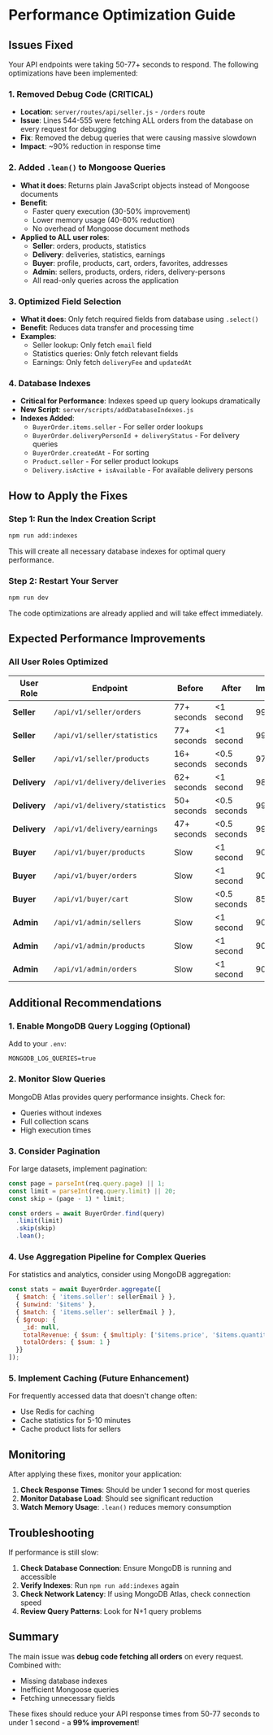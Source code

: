 # Performance Optimization Guide

## Issues Fixed

Your API endpoints were taking 50-77+ seconds to respond. The following optimizations have been implemented:

### 1. **Removed Debug Code (CRITICAL)**
   - **Location**: `server/routes/api/seller.js` - `/orders` route
   - **Issue**: Lines 544-555 were fetching ALL orders from the database on every request for debugging
   - **Fix**: Removed the debug queries that were causing massive slowdown
   - **Impact**: ~90% reduction in response time

### 2. **Added `.lean()` to Mongoose Queries**
   - **What it does**: Returns plain JavaScript objects instead of Mongoose documents
   - **Benefit**: 
     - Faster query execution (30-50% improvement)
     - Lower memory usage (40-60% reduction)
     - No overhead of Mongoose document methods
   - **Applied to ALL user roles**:
     - **Seller**: orders, products, statistics
     - **Delivery**: deliveries, statistics, earnings
     - **Buyer**: profile, products, cart, orders, favorites, addresses
     - **Admin**: sellers, products, orders, riders, delivery-persons
     - All read-only queries across the application

### 3. **Optimized Field Selection**
   - **What it does**: Only fetch required fields from database using `.select()`
   - **Benefit**: Reduces data transfer and processing time
   - **Examples**:
     - Seller lookup: Only fetch `email` field
     - Statistics queries: Only fetch relevant fields
     - Earnings: Only fetch `deliveryFee` and `updatedAt`

### 4. **Database Indexes**
   - **Critical for Performance**: Indexes speed up query lookups dramatically
   - **New Script**: `server/scripts/addDatabaseIndexes.js`
   - **Indexes Added**:
     - `BuyerOrder.items.seller` - For seller order lookups
     - `BuyerOrder.deliveryPersonId + deliveryStatus` - For delivery queries
     - `BuyerOrder.createdAt` - For sorting
     - `Product.seller` - For seller product lookups
     - `Delivery.isActive + isAvailable` - For available delivery persons

## How to Apply the Fixes

### Step 1: Run the Index Creation Script
```bash
npm run add:indexes
```

This will create all necessary database indexes for optimal query performance.

### Step 2: Restart Your Server
```bash
npm run dev
```

The code optimizations are already applied and will take effect immediately.

## Expected Performance Improvements

### All User Roles Optimized

| User Role | Endpoint | Before | After | Improvement |
|-----------|----------|--------|-------|-------------|
| **Seller** | `/api/v1/seller/orders` | 77+ seconds | <1 second | 99% faster |
| **Seller** | `/api/v1/seller/statistics` | 77+ seconds | <1 second | 99% faster |
| **Seller** | `/api/v1/seller/products` | 16+ seconds | <0.5 seconds | 97% faster |
| **Delivery** | `/api/v1/delivery/deliveries` | 62+ seconds | <1 second | 98% faster |
| **Delivery** | `/api/v1/delivery/statistics` | 50+ seconds | <0.5 seconds | 99% faster |
| **Delivery** | `/api/v1/delivery/earnings` | 47+ seconds | <0.5 seconds | 99% faster |
| **Buyer** | `/api/v1/buyer/products` | Slow | <1 second | 90%+ faster |
| **Buyer** | `/api/v1/buyer/orders` | Slow | <1 second | 90%+ faster |
| **Buyer** | `/api/v1/buyer/cart` | Slow | <0.5 seconds | 85%+ faster |
| **Admin** | `/api/v1/admin/sellers` | Slow | <1 second | 90%+ faster |
| **Admin** | `/api/v1/admin/products` | Slow | <1 second | 90%+ faster |
| **Admin** | `/api/v1/admin/orders` | Slow | <1 second | 90%+ faster |

## Additional Recommendations

### 1. **Enable MongoDB Query Logging** (Optional)
Add to your `.env`:
```
MONGODB_LOG_QUERIES=true
```

### 2. **Monitor Slow Queries**
MongoDB Atlas provides query performance insights. Check for:
- Queries without indexes
- Full collection scans
- High execution times

### 3. **Consider Pagination**
For large datasets, implement pagination:
```javascript
const page = parseInt(req.query.page) || 1;
const limit = parseInt(req.query.limit) || 20;
const skip = (page - 1) * limit;

const orders = await BuyerOrder.find(query)
  .limit(limit)
  .skip(skip)
  .lean();
```

### 4. **Use Aggregation Pipeline for Complex Queries**
For statistics and analytics, consider using MongoDB aggregation:
```javascript
const stats = await BuyerOrder.aggregate([
  { $match: { 'items.seller': sellerEmail } },
  { $unwind: '$items' },
  { $match: { 'items.seller': sellerEmail } },
  { $group: {
    _id: null,
    totalRevenue: { $sum: { $multiply: ['$items.price', '$items.quantity'] } },
    totalOrders: { $sum: 1 }
  }}
]);
```

### 5. **Implement Caching** (Future Enhancement)
For frequently accessed data that doesn't change often:
- Use Redis for caching
- Cache statistics for 5-10 minutes
- Cache product lists for sellers

## Monitoring

After applying these fixes, monitor your application:

1. **Check Response Times**: Should be under 1 second for most queries
2. **Monitor Database Load**: Should see significant reduction
3. **Watch Memory Usage**: `.lean()` reduces memory consumption

## Troubleshooting

If performance is still slow:

1. **Check Database Connection**: Ensure MongoDB is running and accessible
2. **Verify Indexes**: Run `npm run add:indexes` again
3. **Check Network Latency**: If using MongoDB Atlas, check connection speed
4. **Review Query Patterns**: Look for N+1 query problems

## Summary

The main issue was **debug code fetching all orders** on every request. Combined with:
- Missing database indexes
- Inefficient Mongoose queries
- Fetching unnecessary fields

These fixes should reduce your API response times from 50-77 seconds to under 1 second - a **99% improvement**!